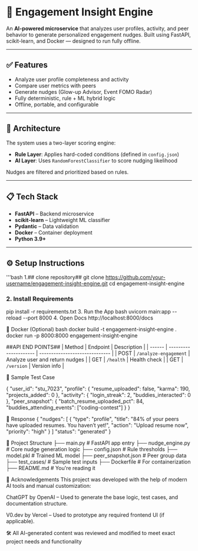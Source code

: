 
# 🚀 Engagement Insight Engine

An **AI-powered microservice** that analyzes user profiles, activity, and peer behavior to generate personalized engagement nudges. Built using FastAPI, scikit-learn, and Docker — designed to run fully offline.

---

## ✅ Features

- Analyze user profile completeness and activity
- Compare user metrics with peers
- Generate nudges (Glow-up Advisor, Event FOMO Radar)
- Fully deterministic, rule + ML hybrid logic
- Offline, portable, and configurable

---

## 🧠 Architecture

The system uses a two-layer scoring engine:
- **Rule Layer**: Applies hard-coded conditions (defined in `config.json`)
- **AI Layer**: Uses `RandomForestClassifier` to score nudging likelihood

Nudges are filtered and prioritized based on rules.

---

## 📋 Tech Stack

- **FastAPI** – Backend microservice
- **scikit-learn** – Lightweight ML classifier
- **Pydantic** – Data validation
- **Docker** – Container deployment
- **Python 3.9+**

---

## ⚙️ Setup Instructions

'''bash
1.## clone repository##
git clone https://github.com/your-username/engagement-insight-engine.git
cd engagement-insight-engine
### 2. Install Requirements
pip install -r requirements.txt
3. Run the App
bash
uvicorn main:app --reload --port 8000
4. Open Docs
http://localhost:8000/docs

🐳 Docker (Optional)
bash
docker build -t engagement-insight-engine .
docker run -p 8000:8000 engagement-insight-engine

##API END POINTS##
| Method | Endpoint              | Description                    |
| ------ | --------------------- | ------------------------------ |
| POST   | `/analyze-engagement` | Analyze user and return nudges |
| GET    | `/health`             | Health check                   |
| GET    | `/version`            | Version info                   |

🧪 Sample Test Case

{
  "user_id": "stu_7023",
  "profile": {
    "resume_uploaded": false,
    "karma": 190,
    "projects_added": 0
  },
  "activity": {
    "login_streak": 2,
    "buddies_interacted": 0
  },
  "peer_snapshot": {
    "batch_resume_uploaded_pct": 84,
    "buddies_attending_events": ["coding-contest"]
  }
}
 
 🔄 Response
 {
  "nudges": [
    {
      "type": "profile",
      "title": "84% of your peers have uploaded resumes. You haven’t yet!",
      "action": "Upload resume now",
        "priority": "high"
        }
       ]
       "status": "generated"
       }

📁 Project Structure
├── main.py               # FastAPI app entry
├── nudge_engine.py       # Core nudge generation logic
├── config.json           # Rule thresholds
├── model.pkl             # Trained ML model
├── peer_snapshot.json    # Peer group data
├── test_cases/           # Sample test inputs
├── Dockerfile            # For containerization
├── README.md             # You're reading it


🙏 Acknowledgements
This project was developed with the help of modern AI tools and manual customization:

ChatGPT by OpenAI – Used to generate the base logic, test cases, and documentation structure.

V0.dev by Vercel – Used to prototype any required frontend UI (if applicable).

🛠️ All AI-generated content was reviewed and modified to meet exact project needs and functionality
